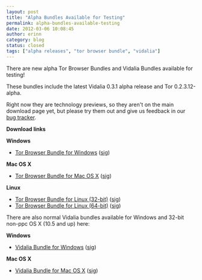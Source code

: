 ```yaml
---
layout: post
title: "Alpha Bundles Available for Testing"
permalink: alpha-bundles-available-testing
date: 2012-03-06 10:08:45
author: erinn
category: blog
status: closed
tags: ["alpha releases", "tor browser bundle", "vidalia"]
---
```


There are new alpha Tor Browser Bundles and Vidalia Bundles available for testing!

These bundles include the latest Vidalia 0.3.1 alpha release and Tor 0.2.3.12-alpha.

Right now they are technology previews, so they aren't on the main download page yet, but please try them out and give us feedback in our [bug tracker](https://trac.torproject.org).

**Download links**

**Windows**

-   [Tor Browser Bundle for Windows](https://archive.torproject.org/tor-package-archive/technology-preview/tor-browser-2.3.12-alpha-1_en-US.exe) ([sig](https://archive.torproject.org/tor-package-archive/technology-preview/tor-browser-2.3.12-alpha-1_en-US.exe.asc))

**Mac OS X**

-   [Tor Browser Bundle for Mac OS X](https://archive.torproject.org/tor-package-archive/technology-preview/TorBrowser-2.3.12-alpha-1-osx-i386-en-US.zip) ([sig](https://archive.torproject.org/tor-package-archive/technology-preview/TorBrowser-2.3.12-alpha-1-osx-i386-en-US.zip.asc))

**Linux**

-   [Tor Browser Bundle for Linux (32-bit)](https://archive.torproject.org/tor-package-archive/technology-preview/tor-browser-gnu-linux-i686-2.3.12-alpha-1-en-US.tar.gz) ([sig](https://archive.torproject.org/tor-package-archive/technology-preview/tor-browser-gnu-linux-i686-2.3.12-alpha-1-en-US.tar.gz.asc))
-   [Tor Browser Bundle for Linux (64-bit)](https://archive.torproject.org/tor-package-archive/technology-preview/tor-browser-gnu-linux-x86_64-2.3.12-alpha-1-en-US.tar.gz) ([sig](https://archive.torproject.org/tor-package-archive/technology-preview/tor-browser-gnu-linux-x86_64-2.3.12-alpha-1-en-US.tar.gz.asc))

There are also normal Vidalia bundles available for Windows and 32-bit non-ppc OS X (10.5 and up) here:

**Windows**

-   [Vidalia Bundle for Windows](https://archive.torproject.org/tor-package-archive/technology-preview/vidalia-bundle-0.2.3.12-alpha-0.3.1.exe) ([sig](https://archive.torproject.org/tor-package-archive/technology-preview/vidalia-bundle-0.2.3.12-alpha-0.3.1.exe.asc))

**Mac OS X**

-   [Vidalia Bundle for Mac OS X](https://archive.torproject.org/tor-package-archive/technology-preview/vidalia-bundle-0.2.3.12-alpha-0.3.1-i386.dmg) ([sig](https://archive.torproject.org/tor-package-archive/technology-preview/vidalia-bundle-0.2.3.12-alpha-0.3.1-i386.dmg.asc))

